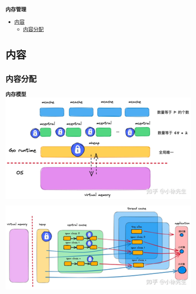 **内存管理**
- [内容](#内容)
  - [内容分配](#内容分配)

# 内容 #
## 内容分配 ##
**内存模型**  
![](./images/memory/malloc.webp)

![](./images/memory/thread_cache_malloc.webp)